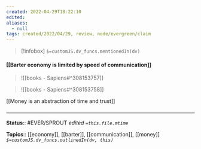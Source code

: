 ```yaml
---
created: 2022-04-29T18:22:10 
edited: 
aliases:
  - null
tags: created/2022/04/29, review, node/evergreen/claim
---
```

> [!infobox]
`$=customJS.dv_funcs.mentionedIn(dv)`

#### [[Barter economy is limited by speed of communication]]



> ![[books - Sapiens#^308153757]]

> ![[books - Sapiens#^308153758]]

[[Money is an abstraction of time and trust]]
### <hr class="footnote"/>

**Status**:: #EVER/SPROUT
*edited `=this.file.mtime`*

**Topics**:: [[economy]], [[barter]], [[communication]], [[money]]
*`$=customJS.dv_funcs.outlinedIn(dv, this)`*
